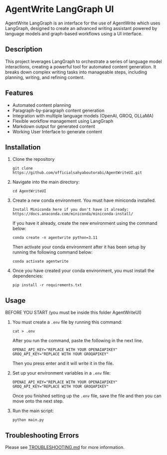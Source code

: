# AgentWrite LangGraph UI

AgentWrite LangGraph is an interface for the use of AgentWrite which uses LangGraph, designed to create an advanced writing assistant powered by language models and graph-based workflows using a UI interface.

## Description

This project leverages LangGraph to orchestrate a series of language model interactions, creating a powerful tool for automated content generation. It breaks down complex writing tasks into manageable steps, including planning, writing, and refining content.

## Features

- Automated content planning
- Paragraph-by-paragraph content generation
- Integration with multiple language models (OpenAI, GROQ, OLLaMA)
- Flexible workflow management using LangGraph
- Markdown output for generated content
- Working User Interface to generate content


## Installation

1. Clone the repository
   ```
   git clone https://github.com/officialsahyaboutorabi/AgentWriteUI.git
   ```

2. Navigate into the main directory:
   ```
   cd AgentWriteUI
   ```

3. Create a new conda environment. You must have miniconda installed.
   ```
   Install Miniconda here if you don't have it already: https://docs.anaconda.com/miniconda/miniconda-install/
   ```

   If you have it already, create the new environment using the command below:

   ```
   conda create -n agentwrite python=3.11
   ```

   Then activate your conda environment after it has been setup by running the following command below:

   ```
   conda activate agentwrite
   ```


4. Once you have created your conda environment, you must install the dependencies:

   ```
   pip install -r requirements.txt
   ```



## Usage

BEFORE YOU START (you must be inside this folder AgentWriteUI)

1. You must create a `.env` file by running this command:
   ```
   cat > .env
   ```
   After you run the command, paste the following in the next line.
   ```
   OPENAI_API_KEY="REPLACE WITH YOUR OPENAIAPIKEY"
   GROQ_API_KEY="REPLACE WITH YOUR GROQAPIKEY"
   ```
   Then you press enter and it will write it in the file.

2. Set up your environment variables in a `.env` file:
   ```
   OPENAI_API_KEY="REPLACE WITH YOUR OPENAIAPIKEY"
   GROQ_API_KEY="REPLACE WITH YOUR GROQAPIKEY"
   ```
   Once you finished setting up the `.env` file, save the file and then you can move onto the next step.

3. Run the main script:
   ```
   python main.py
   ```

## Troubleshooting Errors

Please see [TROUBLESHOOTING.md](./TROUBLESHOOTING.md) for more information.

